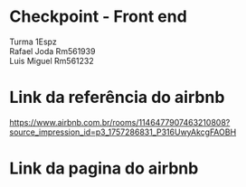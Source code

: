 # Checkpoint - Front end

Turma 1Espz <br>
Rafael Joda Rm561939 
<br>
Luis Miguel Rm561232

# Link da referência do airbnb 
https://www.airbnb.com.br/rooms/1146477907463210808?source_impression_id=p3_1757286831_P316UwyAkcgFAOBH

# Link da pagina do airbnb

